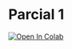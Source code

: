 # Parcial 1
[![Open In Colab](https://colab.research.google.com/assets/colab-badge.svg)](https://colab.research.google.com/drive/1nS-mCKgGVLfEjis9Zo9E0P_HDhxUPG7v?usp=sharing)
